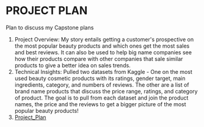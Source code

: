 # PROJECT PLAN
Plan to discuss my Capstone plans
1. Project Overview:
My story entails getting a customer's prospective on the most popular beauty products and which ones get the most sales and best reviews. It can also be used to help big name companies see how their products compare with other companies that sale similar products to give a better idea on sales trends. 
2. Technical Insights:
Pulled two datasets from Kaggle - One on the most used beauty cosmetic products with its ratings, gender target, main ingredients, category, and numbers of reviews. The other are a list of brand name products that discuss the price range, ratings, and category of product. The goal is to pull from each dataset and join the product names, the price and the reviews to get a bigger picture of the most popular beauty products!
3. [Project_Plan](https://github.com/user-attachments/assets/57c1c544-9bb4-40d3-b765-eaaa36117f9c)

